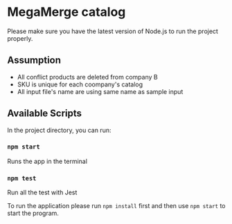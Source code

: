 MegaMerge catalog
===================

Please make sure you have the latest version of Node.js to run the project properly.

## Assumption

- All conflict products are deleted from company B
- SKU is unique for each coompany's catalog
- All input file's name are using same name as sample input

## Available Scripts

In the project directory, you can run:

### `npm start`
Runs the app in the terminal

### `npm test`
Run all the test with Jest


To run the application please run `npm install` first and then use `npm start` to start the program.